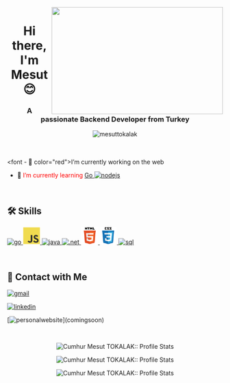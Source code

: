 <img src="https://media.giphy.com/media/g96QRNjWUvdKw/giphy.gif" align="right" width="400" height="250">
<h1 align="center">Hi there, I'm Mesut 😊</h1>
<h3 align="center">A passionate Backend Developer from Turkey</h3>

<p align="center"> <img src="https://komarev.com/ghpvc/?username=cumhurmesuttokalak&label=Profile%20views&color=0e75b6&style=flat" alt="mesuttokalak" /> </p>

<br><br>
<font - 🔭  color="red">I’m currently working on the web </font>
- 🌱 <font color="red">I’m currently learning <a href="https://go.dev" target="_blank" rel="noreferrer"></font> Go <img src="https://download.logo.wine/logo/Go_(programming_language)/Go_(programming_language)-Logo.wine.png" alt="nodejs" width="25" height="25"/> </a>
<br>

## 🛠 Skills

<p align="left"> 
<a href="https://go.dev" target="_blank" rel="noreferrer"> 
<img src="https://download.logo.wine/logo/Go_(programming_language)/Go_(programming_language)-Logo.wine.png" alt="go" width="40" height="40"/> </a>
 
<a href="https://developer.mozilla.org/en-US/docs/Web/JavaScript" target="_blank" rel="noreferrer"> 
<img src="https://raw.githubusercontent.com/devicons/devicon/master/icons/javascript/javascript-original.svg" alt="javascript" width="40" height="40"/> </a>
</a>
<a href="https://www.java.com/tr/" target="_blank" rel="noreferrer"> 
<img src="https://upload.wikimedia.org/wikipedia/tr/thumb/2/2e/Java_Logo.svg/1200px-Java_Logo.svg.png" alt="java" width="40" height="40"/> </a> 
<a href="https://laravel.com" target="_blank" rel="noreferrer"> 
<img src="https://upload.wikimedia.org/wikipedia/commons/thumb/9/9a/Laravel.svg/1200px-Laravel.svg.png" alt=".net" width="40" height="40"/> </a>
<a href="https://www.w3.org/html/" target="_blank" rel="noreferrer"> 
<img src="https://raw.githubusercontent.com/devicons/devicon/master/icons/html5/html5-original-wordmark.svg" alt="html5" width="40" height="40"/> 
<a href="https://www.w3schools.com/css/" target="_blank" rel="noreferrer"> 
<img src="https://raw.githubusercontent.com/devicons/devicon/master/icons/css3/css3-original-wordmark.svg" alt="css3" width="40" height="40"/> </a>
<a href="https://www.microsoft.com/tr-tr/sql-server/sql-server-2019/" target="_blank" rel="noreferrer"> 
<img src="https://cdn.hosting.com.tr/hosting/img/svg/windows/sqlserver.svg" alt="sql" width="40" height="40"/> </a>

</p>
<br>

## 🤙 Contact with Me


[![gmail](https://img.shields.io/badge/Gmail-D14836?style=for-the-badge&logo=gmail&logoColor=white)](mailto:cumhurmesuttokalak@gmail.com)

[![linkedin](https://img.shields.io/badge/LinkedIn-0077B5?style=for-the-badge&logo=linkedin&logoColor=white)](https://www.linkedin.com/in/cumhurmesuttokalak/)

[![personalwebsite](https://img.shields.io/badge/personal_website_(coming_soon)-000000?style=for-the-badge&logo=About.me&logoColor=white)](comingsoon)


<br>

<p align="center"><img src="https://github-readme-stats.vercel.app/api/top-langs/?username=cumhurmesuttokalak&theme=""layout=compact&langs_count=12)](https://github.com/anuraghazra/github-readme-stats" alt="Cumhur Mesut TOKALAK:: Profile Stats" /></p>


<p align="center"><img src="https://github-readme-stats.vercel.app/api?username=cumhurmesuttokalak&count_private=true&show_icons=true&theme=radical" alt="Cumhur Mesut TOKALAK:: Profile Stats" /></p>


<p align="center"><img src="http://github-readme-streak-stats.herokuapp.com?user=cumhurmesuttokalak&theme=dracula&date_format=%5BY%20%5DM%20j&background=193549" alt="Cumhur Mesut TOKALAK:: Profile Stats" /></p>
